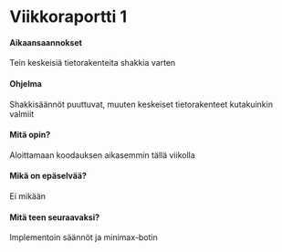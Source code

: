 # Viikkoraportti 1

#### Aikaansaannokset

Tein keskeisiä tietorakenteita shakkia varten

#### Ohjelma

Shakkisäännöt puuttuvat, muuten keskeiset tietorakenteet kutakuinkin valmiit

#### Mitä opin?

Aloittamaan koodauksen aikasemmin tällä viikolla

#### Mikä on epäselvää?

Ei mikään

#### Mitä teen seuraavaksi?

Implementoin säännöt ja minimax-botin
